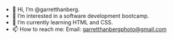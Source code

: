 - 👋 Hi, I’m @garretthanberg.
- 👀 I’m interested in a software development bootcamp.
- 🌱 I’m currently learning HTML and CSS.
- 📫 How to reach me: Email: garretthanbergphoto@gmail.com

<!---
garretthanberg/garretthanberg is a ✨ special ✨ repository because its `README.md` (this file) appears on your GitHub profile.
You can click the Preview link to take a look at your changes.
--->
